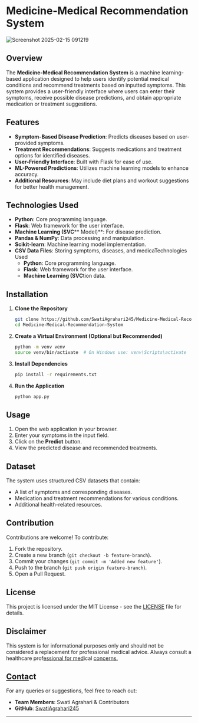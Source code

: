 # Medicine-Medical Recommendation System

![Screenshot 2025-02-15 091219](https://github.com/user-attachments/assets/a97c37c2-cb5e-409d-90c1-3a8f3c4f5b0b)
## Overview

The **Medicine-Medical Recommendation System** is a machine learning-based application designed to help users identify potential medical conditions and recommend treatments based on inputted symptoms. This system provides a user-friendly interface where users can enter their symptoms, receive possible disease predictions, and obtain appropriate medication or treatment suggestions.

## Features

- **Symptom-Based Disease Prediction**: Predicts diseases based on user-provided symptoms.
- **Treatment Recommendations**: Suggests medications and treatment options for identified diseases.
- **User-Friendly Interface**: Built with Flask for ease of use.
- **ML-Powered Predictions**: Utilizes machine learning models to enhance accuracy.
- **Additional Resources**: May include diet plans and workout suggestions for better health management.

## Technologies Used

- **Python**: Core programming language.
- **Flask**: Web framework for the user interface.
- **Machine Learning (SVC**\*\* Model)\*\*: For disease prediction.
- **Pandas & NumPy**: Data processing and manipulation.
- **Scikit-learn**: Machine learning model implementation.
- **CSV Data Files**: Storing symptoms, diseases, and medicaTechnologies Used
  - **Python**: Core programming language.
  - **Flask**: Web framework for the user interface.
  - **Machine Learning (SVC**tion data.

## Installation

1. **Clone the Repository**
   ```sh
   git clone https://github.com/SwatiAgrahari245/Medicine-Medical-Recommendation-System.git
   cd Medicine-Medical-Recommendation-System
   ```
2. **Create a Virtual Environment (Optional but Recommended)**
   ```sh
   python -m venv venv
   source venv/bin/activate  # On Windows use: venv\Scripts\activate
   ```
3. **Install Dependencies**
   ```sh
   pip install -r requirements.txt
   ```
4. **Run the Application**
   ```sh
   python app.py
   ```

## Usage

1. Open the web application in your browser.
2. Enter your symptoms in the input field.
3. Click on the **Predict** button.
4. View the predicted disease and recommended treatments.

## Dataset

The system uses structured CSV datasets that contain:

- A list of symptoms and corresponding diseases.
- Medication and treatment recommendations for various conditions.
- Additional health-related resources.

## Contribution

Contributions are welcome! To contribute:

1. Fork the repository.
2. Create a new branch (`git checkout -b feature-branch`).
3. Commit your changes (`git commit -m 'Added new feature'`).
4. Push to the branch (`git push origin feature-branch`).
5. Open a Pull Request.

## License

This project is licensed under the MIT License - see the [LICENSE](LICENSE) file for details.

## Disclaimer

This system is for informational purposes only and should not be considered a replacement for professional medical advice. Always consult a healthcare prof[essional for med](https://github.com/SwatiAgrahari245)ical [concerns.](https://github.com/SwatiAgrahari245)

## [Conta](https://github.com/SwatiAgrahari245)ct

For any queries or suggestions, feel free to reach out:

- **Team Members**: Swati Agrahari & Contributors
- **GitHub**: [SwatiAgrahari245](https://github.com/SwatiAgrahari245)

---


